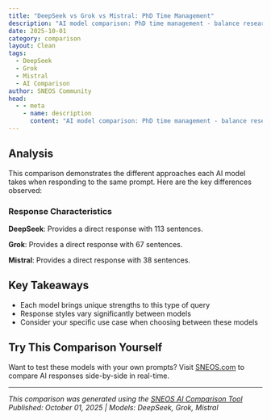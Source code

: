 ```yaml
---
title: "DeepSeek vs Grok vs Mistral: PhD Time Management"
description: "AI model comparison: PhD time management - balance research, writing, and personal life..."
date: 2025-10-01
category: comparison
layout: Clean
tags:
  - DeepSeek
  - Grok
  - Mistral
  - AI Comparison
author: SNEOS Community
head:
  - - meta
    - name: description
      content: "AI model comparison: PhD time management - balance research, writing, and personal life..."
---
```


<ChatComparison
  title="DeepSeek vs Grok vs Mistral: PhD Time Management"
  prompt="PhD time management - balance research, writing, and personal life"
  :responses='{
    "DeepSeek": "Of course. This is one of the most significant and universal challenges of a PhD. Getting this balance right is not just about productivity; it\u0027s about sustainability and mental health.\n\nHere is a comprehensive guide to managing your time as a PhD student, broken down into principles, strategies for each domain, and tools for integration.\n\n### The Core Mindset: Shifting from \u0022Balance\u0022 to \u0022Rhythm\u0022 and \u0022Integration\u0022\n\nFirst, let\u0027s reframe the goal. A perfect 33/33/33 split every day is a fantasy. Some weeks will be 70% research, others 70% writing. The key is not daily balance, but **sustainable rhythm over the long term**. Think of it as a symphony, not a static scale.\n\n**Guiding Principles:**\n\n1.  **It\u0027s a Marathon, Not a Sprint:** Burnout is the enemy of a PhD. Consistency trumps heroic, all-night efforts.\n2.  **Protect Your Personal Life Ferociously:** Your personal life is not the \u0022leftover\u0022 time after work. It\u0027s the essential fuel that allows you to work effectively. A neglected personal life will eventually sabotage your research.\n3.  **Embrace \u0022Good Enough\u0022:** Perfectionism is a trap. Aim for excellence, but learn when a chapter, analysis, or experiment is \u0022good enough to submit\u0022 or \u0022sufficient to prove the point.\u0022\n4.  **Your PhD is a Job, Not Your Identity:** You are a person who is doing a PhD, not a \u0022PhD person.\u0022 This mental separation is crucial for resilience when experiments fail or papers get rejected.\n\n---\n\n### 1. Taming the Research Beast\n\nResearch is often the most open-ended and potentially all-consuming part of the PhD.\n\n*   **Time-Boxing:** Assign fixed blocks of time for research tasks. For example, \u0022I will work on this analysis from 9 AM to 12 PM.\u0022 When the time is up, you stop. This prevents the \u0022one more thing\u0022 spiral.\n*   **Set Micro-Goals:** \u0022Read 10 papers\u0022 is vague and daunting. \u0022Skim abstracts of 10 papers to find 3 relevant ones for a deep read\u0022 is specific and achievable.\n*   **The \u0022One-Hour Rule\u0022:** If you\u0027re stuck on a problem for more than an hour, stop. Step away, work on something else, or talk to someone (your supervisor, a peer). Often, the solution appears when you\u0027re not actively grinding on it.\n*   **Schedule \u0022Admin Research\u0022:** Emails, literature searches, and organizing references can expand to fill your day. Contain them to specific, short time slots (e.g., 4 PM - 4:30 PM daily).\n\n### 2. Mastering the Writing Process\n\nWriting is not a single task you do at the end; it\u0027s a continuous process.\n\n*   **Write Early, Write Often:** Start writing from day one. Write about what you *think* your research is about, what you\u0027ve read, your methods. This material becomes the clay you sculpt your thesis from later.\n*   **The \u0022Pomodoro Technique\u0022 for Writing:** This is a game-changer. 25 minutes of focused writing, followed by a 5-minute break. After four cycles, take a longer 15-30 minute break. It makes writing less intimidating and builds momentum.\n*   **Scheduled, Non-Negotiable Writing Blocks:** Don\u0027t just write when you \u0022feel inspired.\u0022 Have 2-3 fixed writing sessions per week (e.g., Tuesday/Thursday mornings). Protect this time like a meeting with your boss.\n*   **Separate Drafting from Editing:** When you\u0027re writing a first draft, turn off your inner critic. Just get the ideas down. In a separate session later, put on your editor\u0027s hat and refine the text. Trying to do both at once is slow and frustrating.\n\n### 3. Defending Your Personal Life\n\nThis is non-negotiable for long-term success and happiness.\n\n*   **Schedule Your Personal Time:** Literally block out time in your calendar for hobbies, exercise, seeing friends, and doing nothing. This makes it a formal commitment, not an afterthought.\n*   **Create a \u0022Shutdown Ritual\u0022:** At the end of your workday, have a specific routine that signals to your brain that work is over. This could be closing all tabs, writing a to-do list for tomorrow, tidying your desk, and then going for a walk. This prevents work thoughts from invading your evening.\n*   **Have a Life Outside the University:** Cultivate friendships and hobbies that have nothing to do with your field. This provides a vital mental escape and perspective.\n*   **Learn to Say \u0022No\u0022:** You will be asked to do extra teaching, side projects, and administrative tasks. Be strategic. Does it align with your goals? Do you have the capacity? It\u0027s okay to say, \u0022That sounds interesting, but I can\u0027t commit to that right now.\u0022\n\n---\n\n### The Integrated System: Putting It All Together\n\nThis is where the magic happens. You need a single, trusted system to manage everything.\n\n**Step 1: The Weekly Review (The Most Important Habit)**\n*   **When:** Every Friday afternoon or Sunday evening.\n*   **What:**\n    *   Review the past week: What got done? What didn\u0027t?\n    *   Clear your email and digital workspace.\n    *   Look at your upcoming week (meetings, deadlines).\n    *   Plan your **Top 3 Priorities** for the upcoming week in Research, Writing, and Personal life.\n    *   Slot these priorities into your weekly calendar.\n\n**Step 2: Time Blocking Your Calendar**\nYour calendar is your best friend. Don\u0027t just put meetings in it. Block time for everything:\n\n*   **Deep Work Blocks (2-3 hours):** For focused research analysis or writing.\n*   **Shallow Work Blocks (30-60 mins):** For emails, admin, reference management.\n*   **Writing Blocks (90 mins):** For dedicated writing sessions.\n*   **Supervisor Meetings:** Preparation and the meeting itself.\n*   **Personal Time:** Gym, dinner with friends, reading for pleasure.\n*   **Buffer Time:** Empty blocks to catch up when things inevitably run over.\n\n**A Sample \u0022Ideal Week\u0022 Calendar Blocking:**\n\n| Time | Monday | Tuesday | Wednesday | Thursday | Friday |\n| :--- | :--- | :--- | :--- | :--- | :--- |\n| 9-12 | **Deep Work** (Data Analysis) | **Writing Block** (Ch. 2) | **Deep Work** (Experiment) | **Writing Block** (Ch. 2) | **Weekly Review \u0026 Planning** |\n| 1-2 | Lit. Reading | Meeting w/Supervisor | Lunch \u0026 Walk | Lit. Reading | **Admin/Emails** |\n| 2-5 | **Deep Work** (Cont.) | **Research** (Prep for experiment) | **Deep Work** (Cont.) | **Research** (Coding) | **Flex Time / Research** |\n| 5\u002B | Gym | Dinner with Friends | **Complete Shutdown** | Free Time | **Weekend Begins!** |\n\n### Essential Tools\n\n*   **Digital Calendar (Google/Outlook/Apple):** The cornerstone for time blocking.\n*   **Task Manager (Todoist, Asana, Trello, or even a physical notebook):** To capture all your to-dos and separate them from your calendar.\n*   **Reference Manager (Zotero, Mendeley):** Critical for saving time and sanity.\n*   **Pomodoro Timer (e.g., Forest app, Focus Keeper):** To enforce focused work sessions.\n\n### Final Words of Wisdom\n\n*   **Communicate with Your Supervisor:** Be proactive. If you\u0027re struggling, tell them. They can\u0027t help if they don\u0027t know. Discuss your work-life balance expectations with them early on.\n*   **Find Your Tribe:** Your PhD cohort is your support system. They are the only ones who truly understand what you\u0027re going through. Lean on each other.\n*   **Celebrate Small Wins:** Finished a difficult paper? Got positive feedback? Submitted a chapter? Celebrate it! A PhD is a long road; you need to acknowledge your progress.\n\nRemember, the goal is to finish your PhD as a healthy, whole person, not a burnt-out shell. By being intentional with your time and fiercely protective of your well-being, you can not only survive the process but thrive in it.",
    "Grok": "Balancing research, writing, and personal life during a PhD can be incredibly challenging, but with intentional time management and strategies, it is possible to create a sustainable routine. Below are practical tips to help you navigate this balance:\n\n### 1. **Set Clear Goals and Prioritize**\n   - **Define short- and long-term goals**: Break your PhD into manageable milestones (e.g., completing a literature review, drafting a chapter, submitting a paper). Use tools like SMART goals (Specific, Measurable, Achievable, Relevant, Time-bound) to stay focused.\n   - **Prioritize tasks**: Use frameworks like the Eisenhower Matrix to categorize tasks into urgent/important. Focus on high-impact activities (e.g., research and writing) over less critical ones (e.g., excessive email checking).\n   - **Weekly planning**: At the start of each week, identify your top 3 priorities. This prevents getting overwhelmed by a long to-do list.\n\n### 2. **Time Blocking and Scheduling**\n   - **Create a realistic schedule**: Allocate specific blocks of time for research, writing, teaching (if applicable), and personal activities. For example:\n     - Morning: Deep work (writing or data analysis, when your mind is fresh).\n     - Afternoon: Meetings, emails, or lighter tasks.\n     - Evening: Personal time or catch-up on low-energy tasks.\n   - **Use the Pomodoro Technique**: Work in focused bursts (e.g., 25 minutes of work followed by a 5-minute break) to maintain productivity without burning out.\n   - **Protect writing time**: Treat writing as a non-negotiable appointment. Even 1-2 hours daily can lead to significant progress over time.\n   - **Be flexible**: Unexpected delays or personal needs may arise. Build buffer time into your schedule to accommodate this.\n\n### 3. **Optimize Research and Writing**\n   - **Separate research and writing phases**: Avoid the trap of endless research. Set deadlines for completing literature reviews or data collection, then shift to drafting.\n   - **Write regularly, even if it\u2019s imperfect**: Aim for \u201Cbad first drafts\u201D to overcome perfectionism. Writing is a process\u2014editing can come later.\n   - **Use productivity tools**: Software like Zotero or Mendeley can organize references, while Scrivener or LaTeX can streamline writing large documents.\n   - **Collaborate efficiently**: If working with others, set clear deadlines and communication norms to avoid unnecessary back-and-forth.\n\n### 4. **Protect Personal Life**\n   - **Set boundaries**: Clearly define when you are \u201Coff\u201D from work. Avoid letting PhD tasks spill into personal time (e.g., no work after 7 PM or on weekends, if possible).\n   - **Schedule self-care**: Block time for hobbies, exercise, socializing, and rest. These activities recharge you and prevent burnout. For example, a 30-minute walk can boost creativity and reduce stress.\n   - **Communicate with loved ones**: Let family and friends know your schedule and commitments. Their understanding and support can make a big difference.\n   - **Practice saying no**: Avoid overcommitting to non-essential tasks (e.g., extra projects or events) that could derail your balance.\n\n### 5. **Manage Stress and Mental Health**\n   - **Recognize burnout signs**: Fatigue, lack of motivation, or irritability may indicate you\u2019re overworking. Take proactive breaks or seek support if needed.\n   - **Seek support**: Talk to peers, advisors, or a counselor if you feel overwhelmed. Many universities offer mental health resources for PhD students.\n   - **Celebrate small wins**: Acknowledge progress, like finishing a chapter or solving a research problem, to stay motivated.\n\n### 6. **Leverage Tools and Resources**\n   - **Calendars and apps**: Use tools like Google Calendar, Todoist, or Notion to track deadlines and tasks.\n   - **Accountability partners**: Pair up with a fellow PhD student to check in on progress weekly. This can keep you motivated and on track.\n   - **Advisor meetings**: Regularly update your advisor on your progress and seek guidance to avoid spending time on low-priority tasks.\n\n### 7. **Adopt a Growth Mindset**\n   - **Accept imperfection**: A PhD is a marathon, not a sprint. You don\u2019t need to do everything perfectly\u2014just consistently.\n   - **Learn to adapt**: If a schedule or strategy isn\u2019t working, experiment with a new approach. Flexibility is key.\n   - **Reflect and adjust**: At the end of each month, evaluate what worked and what didn\u2019t. Adjust your routine accordingly.\n\n### Sample Weekly Schedule (Adapt to Your Needs)\n| **Time**        | **Monday**          | **Tuesday**         | **Wednesday**       | **Thursday**        | **Friday**          | **Saturday**        | **Sunday**          |\n|------------------|---------------------|---------------------|---------------------|---------------------|---------------------|---------------------|---------------------|\n| 8:00\u201310:00 AM   | Writing            | Writing            | Writing            | Writing            | Writing            | Rest/Free Time     | Rest/Free Time     |\n| 10:00\u201312:00 PM  | Research/Data      | Research/Data      | Research/Data      | Research/Data      | Research/Data      | Exercise/Hobby     | Family Time        |\n| 1:00\u20133:00 PM    | Meetings/Teaching  | Literature Review  | Meetings/Teaching  | Literature Review  | Data Analysis      | Free Time          | Free Time          |\n| 3:00\u20135:00 PM    | Emails/Admin       | Data Analysis      | Emails/Admin       | Data Analysis      | Wrap-up/Planning   | Free Time          | Free Time          |\n| Evening         | Personal Time      | Personal Time      | Personal Time      | Personal Time      | Personal Time      | Socializing        | Rest/Relax         |\n\n### Final Thoughts\nBalancing a PhD with personal life requires trial and error. Be patient with yourself as you find a rhythm that works. Remember that your well-being is as important as your academic progress\u2014sustainability is the goal, not constant productivity.",
    "Mistral": "Balancing research, writing, and personal life during a PhD can be challenging, but with effective time management strategies, it\u0027s definitely possible. Here are some tips to help you achieve this balance:\n\n### 1. **Set Clear Goals and Priorities**\n   - **Long-Term Goals:** Define your long-term goals for your PhD, such as completing your thesis, publishing papers, and attending conferences.\n   - **Short-Term Goals:** Break down your long-term goals into smaller, manageable tasks with specific deadlines.\n\n### 2. **Create a Schedule**\n   - **Daily Routine:** Establish a daily routine that includes dedicated time slots for research, writing, and personal activities.\n   - **Weekly Plan:** Plan your week in advance, allocating specific days or times for different tasks.\n   - **Flexibility:** Be flexible and adjust your schedule as needed, but try to stick to your routine as much as possible.\n\n### 3. **Use Time Blocking**\n   - **Focused Time Blocks:** Allocate specific time blocks for focused work, such as research or writing, without interruptions.\n   - **Breaks:** Include regular breaks to avoid burnout. Techniques like the Pomodoro Technique (25 minutes of work followed by a 5-minute break) can be helpful.\n\n### 4. **Prioritize Tasks**\n   - **Urgent vs. Important:** Use a matrix to prioritize tasks based on urgency and importance. Focus on tasks that are both urgent and important.\n   - **Deadlines:** Set realistic deadlines for your tasks and stick to them.\n\n### 5. **Stay Organized**\n   - **To-Do Lists:** Maintain a to-do list for daily and weekly tasks.\n   - **Project Management Tools:** Use tools like Trello, Asana, or Microsoft Planner to keep track of your projects and deadlines.\n\n### 6. **Maintain Work-Life Balance**\n   - **Personal Time:** Schedule time for relaxation, hobbies, and social activities. This helps in recharging and maintaining mental well-being.\n   - **Exercise and Health:** Include regular exercise and healthy eating habits in your routine. Physical health directly impacts mental performance.\n\n### 7. **Seek Support**\n   - **Mentors and Advisors:** Regularly meet with your advisors and mentors for guidance and feedback.\n   - **Peer Support:** Join study groups or collaborate with peers to share ideas and get support.\n\n### 8. **Manage Stress**\n   - **Mindfulness and Meditation:** Practice mindfulness and meditation to manage stress and improve focus.\n   - **Time Off:** Take regular breaks and vacations to avoid burnout.\n\n### 9. **Leverage Technology**\n   - **Productivity Apps:** Use apps like Forest, Focus@Will, or RescueTime to stay focused and track your productivity.\n   - **Writing Tools:** Utilize tools like Grammarly, Zotero, or EndNote to streamline your writing and referencing process.\n\n### 10. **Reflect and Adjust**\n   - **Regular Reviews:** Periodically review your progress and adjust your strategies as needed.\n   - **Feedback:** Seek feedback from peers and advisors to improve your work and time management skills.\n\n### Example Weekly Schedule:\n- **Monday:** Research (3 hours), Writing (2 hours), Personal Time (2 hours)\n- **Tuesday:** Writing (4 hours), Research (1 hour), Personal Time (2 hours)\n- **Wednesday:** Research (3 hours), Writing (2 hours), Personal Time (2 hours)\n- **Thursday:** Writing (4 hours), Research (1 hour), Personal Time (2 hours)\n- **Friday:** Research (3 hours), Writing (2 hours), Personal Time (2 hours)\n- **Weekend:** Personal Time, Relaxation, and Social Activities\n\nBy implementing these strategies, you can effectively balance your research, writing, and personal life, ensuring a productive and fulfilling PhD journey."
  }'
  published-date="11:02"
/>

## Analysis

This comparison demonstrates the different approaches each AI model takes when responding to the same prompt. Here are the key differences observed:

### Response Characteristics

**DeepSeek**: Provides a direct response with 113 sentences. 

**Grok**: Provides a direct response with 67 sentences. 

**Mistral**: Provides a direct response with 38 sentences. 

## Key Takeaways

- Each model brings unique strengths to this type of query
- Response styles vary significantly between models
- Consider your specific use case when choosing between these models

## Try This Comparison Yourself

Want to test these models with your own prompts? Visit [SNEOS.com](https://sneos.com) to compare AI responses side-by-side in real-time.

---

*This comparison was generated using the [SNEOS AI Comparison Tool](https://sneos.com)*
*Published: October 01, 2025 | Models: DeepSeek, Grok, Mistral*
